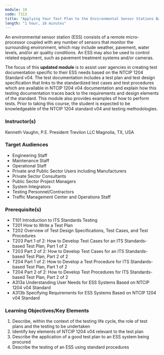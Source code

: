 ```yaml
---
module: 18
code: T313
title: "Applying Your Test Plan to the Environmental Sensor Stations Based on the NTCIP 1204 ESS Standard v04"
length: "1 hour, 16 minutes"
---
```

An environmental sensor station (ESS) consists of a remote micro-processor coupled with any number of sensors that monitor the surrounding environment, which may include weather, pavement, water levels, and/or air quality conditions. An ESS may also be used to control related equipment, such as pavement treatment systems and/or cameras.

The focus of this **updated module** is to assist user agencies in creating test documentation specific to their ESS needs based on the NTCIP 1204 Standard v04. The test documentation includes a test plan and test design specification that links to the standardized test cases and test procedures which are available in NTCIP 1204 v04 documentation and explain how this testing documentation traces back to the requirements and design elements of the standard. This module also provides examples of how to perform tests. Prior to taking this course, the student is expected to be knowledgeable of the NTCIP 1204 standard v04 and testing methodologies.

### Instructor(s)
Kenneth Vaughn, P.E.
President
Trevilon LLC
Magnolia, TX, USA

### Target Audiences
* Engineering Staff
* Maintenance Staff
* Operational Staff
* Private and Public Sector Users including Manufacturers
* Private Sector Consultants
* Public Sector Project Managers
* System Integrators
* Testing Personnel/Contractors
* Traffic Management Center and Operations Staff

### Prerequisite(s)
* T101 Introduction to ITS Standards Testing
* T201 How to Write a Test Plan
* T202 Overview of Test Design Specifications, Test Cases, and Test Procedures
* T203 Part 1 of 2: How to Develop Test Cases for an ITS Standards-based Test Plan, Part 1 of 2
* T203 Part 2 of 2: How to Develop Test Cases for an ITS Standards-based Test Plan, Part 2 of 2
* T204 Part 1 of 2: How to Develop a Test Procedure for ITS Standards-based Test Plan, Part 1 of 2
* T204 Part 2 of 2: How to Develop Test Procedures for ITS Standards-based Test Plan, Part 2 of 2
* A313a Understanding User Needs for ESS Systems Based on NTCIP 1204 v04 Standard
* A313b Specifying Requirements for ESS Systems Based on NTCIP 1204 v04 Standard

### Learning Objectives/Key Elements
1. Describe, within the context of the testing life cycle, the role of test plans and the testing to be undertaken
2. Identify key elements of NTCIP 1204 v04 relevant to the test plan
3. Describe the application of a good test plan to an ESS system being procured
4. Describe the testing of an ESS using standard procedures
